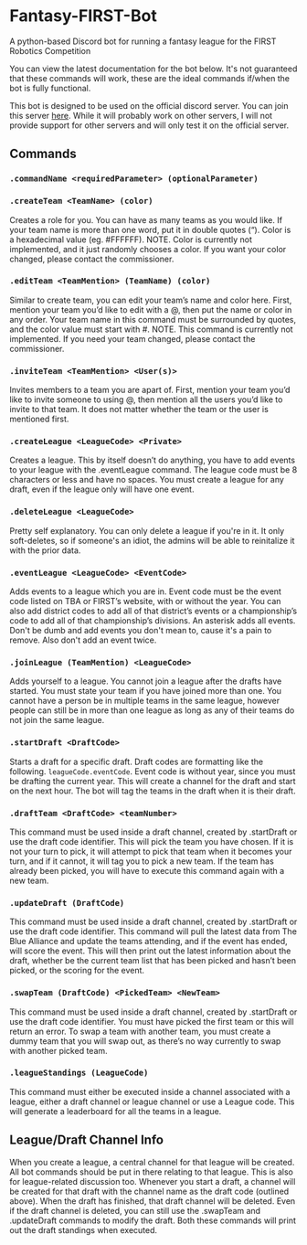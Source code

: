 # Fantasy-FIRST-Bot
A python-based Discord bot for running a fantasy league for the FIRST Robotics Competition

You can view the latest documentation for the bot below. It's not guaranteed that these commands will work, these are 
the ideal commands if/when the bot is fully functional.

This bot is designed to be used on the official discord server. You can join this server [here](http://www.discord.gg/3EfyXd7). 
While it will probably work on other servers, I will not provide support for other servers and will only test it on the 
official server.

## Commands
### `.commandName <requiredParameter> (optionalParameter)`
### `.createTeam <TeamName> (color)`
Creates a role for you. You can have as many teams as you would like. If your team name is more than one word, put it in
double quotes (“). Color is a hexadecimal value (eg. #FFFFFF). NOTE. Color is currently not implemented, and it just 
randomly chooses a color. If you want your color changed, please contact the commissioner.
### `.editTeam <TeamMention> (TeamName) (color)`
Similar to create team, you can edit your team’s name and color here. First, mention your team you’d like to edit with a 
@, then put the name or color in any order. Your team name in this command must be surrounded by quotes, and the color 
value must start with #. NOTE. This command is currently not implemented. If you need your team changed, please contact 
the commissioner.
### `.inviteTeam <TeamMention> <User(s)>`
Invites members to a team you are apart of. First, mention your team you’d like to invite someone to using @, then 
mention all the users you’d like to invite to that team. It does not matter whether the team or the user is mentioned 
first.
### `.createLeague <LeagueCode> <Private>`
Creates a league. This by itself doesn’t do anything, you have to add events to your league with the .eventLeague 
command. The league code must be 8 characters or less and have no spaces. You must create a league for any draft,
even if the league only will have one event.
### `.deleteLeague <LeagueCode>`
Pretty self explanatory. You can only delete a league if you're in it. It only soft-deletes, so if someone's an idiot,
the admins will be able to reinitalize it with the prior data.
### `.eventLeague <LeagueCode> <EventCode>`
Adds events to a league which you are in. Event code must be the event code listed on TBA or FIRST’s website, with or 
without the year. You can also add district codes to add all of that district’s events or a championship’s code to add 
all of that championship’s divisions. An asterisk adds all events. Don't be dumb and add events you don't mean to, cause
it's a pain to remove. Also don't add an event twice. 
### `.joinLeague (TeamMention) <LeagueCode>`
Adds yourself to a league. You cannot join a league after the drafts have started. You must state your team if you have 
joined more than one. You cannot have a person be in multiple teams in the same league, however people can still be in 
more than one league as long as any of their teams do not join the same league.
### `.startDraft <DraftCode>`
Starts a draft for a specific draft. Draft codes are formatting like the following. `leagueCode.eventCode`. Event code 
is without year, since you must be drafting the current year. This will create a channel for the draft and start on the 
next hour. The bot will tag the teams in the draft when it is their draft.
### `.draftTeam <DraftCode> <teamNumber>`
This command must be used inside a draft channel, created by .startDraft or use the draft code identifier. This will 
pick the team you have chosen. If it is not your turn to pick, it will attempt to pick that team when it becomes your 
turn, and if it cannot, it will tag you to pick a new team. If the team has already been picked, you will have to 
execute this command again with a new team.
### `.updateDraft (DraftCode)`
This command must be used inside a draft channel, created by .startDraft or use the draft code identifier. This command 
will pull the latest data from The Blue Alliance and update the teams attending, and if the event has ended, will score 
the event. This will then print out the latest information about the draft, whether be the current team list that has 
been picked and hasn’t been picked, or the scoring for the event.
### `.swapTeam (DraftCode) <PickedTeam> <NewTeam>`
This command must be used inside a draft channel, created by .startDraft or use the draft code identifier. You must have 
picked the first team or this will return an error. To swap a team with another team, you must create a dummy team that 
you will swap out, as there’s no way currently to swap with another picked team.
### `.leagueStandings (LeagueCode)`
This command must either be executed inside a channel associated with a league, either a draft channel or league channel 
or use a League code. This will generate a leaderboard for all the teams in a league.
## League/Draft Channel Info
When you create a league, a central channel for that league will be created. All bot commands should be put in there 
relating to that league. This is also for league-related discussion too. Whenever you start a draft, a channel will be 
created for that draft with the channel name as the draft code (outlined above). When the draft has finished, that draft 
channel will be deleted. Even if the draft channel is deleted, you can still use the .swapTeam and .updateDraft commands 
to modify the draft. Both these commands will print out the draft standings when executed.
